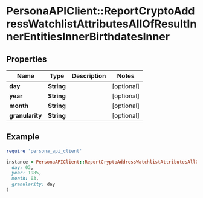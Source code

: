 # PersonaAPIClient::ReportCryptoAddressWatchlistAttributesAllOfResultInnerEntitiesInnerBirthdatesInner

## Properties

| Name | Type | Description | Notes |
| ---- | ---- | ----------- | ----- |
| **day** | **String** |  | [optional] |
| **year** | **String** |  | [optional] |
| **month** | **String** |  | [optional] |
| **granularity** | **String** |  | [optional] |

## Example

```ruby
require 'persona_api_client'

instance = PersonaAPIClient::ReportCryptoAddressWatchlistAttributesAllOfResultInnerEntitiesInnerBirthdatesInner.new(
  day: 03,
  year: 1985,
  month: 03,
  granularity: day
)
```

